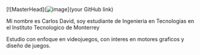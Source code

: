 [![MasterHead](![image](https://user-images.githubusercontent.com/60150143/175071912-e1392a68-dd41-4211-940b-d1315daeb579.png)](your GitHub link)

Mi nombre es Carlos David, soy estudiante de Ingenieria en Tecnologias en el Instituto Tecnologico de Monterrey

Estudio con enfoque en videojuegos, con interes en motores graficos y diseño de juegos.

